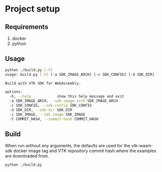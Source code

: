 # Project setup

## Requirements

1. docker
2. python

## Usage

```sh
python ./build.py [-h]
usage: build.py [-h] [-a SDK_IMAGE_ARCH] [-c SDK_CONFIG] [-d SDK_DIR] [-i SDK_IMAGE] [-t COMMIT_HASH]

Build with VTK SDK for WebAssembly.

options:
  -h, --help            show this help message and exit
  -a SDK_IMAGE_ARCH, --sdk-image-arch SDK_IMAGE_ARCH
  -c SDK_CONFIG, --sdk-config SDK_CONFIG
  -d SDK_DIR, --sdk-dir SDK_DIR
  -i SDK_IMAGE, --sdk-image SDK_IMAGE
  -t COMMIT_HASH, --commit-hash COMMIT_HASH
```

## Build

When run without any arguments, the defaults are used for the vtk-wasm-sdk docker image tag and VTK repository commit hash where the examples are downloaded from.

```sh
python ./build.py
```

